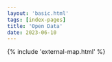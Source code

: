 ```yaml
---
layout: 'basic.html'
tags: [index-pages]
title: 'Open Data'
date: 2023-06-10
---
```


<div style="
    width: 100%;
    height: 70vh;
    grid-column: span 8;
">
    {% include 'external-map.html' %}
</div>